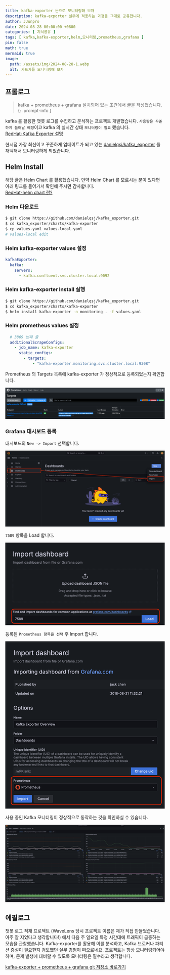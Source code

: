 ```yaml
---
title: kafka-exporter 눈으로 모니터링해 보자
description: kafka-exporter 실무에 적용하는 과정을 그대로 공유합니다.
author: JJunpro
date: 2024-08-28 00:00:00 +0800
categories: [ 지식공유 ]
tags: [ kafka,kafka-exporter,helm,모니터링,prometheus,grafana ]
pin: false
math: true
mermaid: true
image:
  path: /assets/img/2024-08-28-1.webp
  alt: 카프카를 모니터링해 보자
---
```


## 프롤로그

> kafka + prometheus + grafana 설치되어 있는 조건에서 글을 작성했습니다.
{: .prompt-info }

kafka 를 활용한 챗봇 로그를 수집하고 분석하는 프로젝트 개발했습니다. `사용량은 꾸준하게 늘어날 예정`이고 kafka 의 실시간 상태 `모니터링이 필요` 했습니다.  
[RedHat-Kafka Exporter 설명](https://docs.redhat.com/ko/documentation/red_hat_streams_for_apache_kafka/2.1/html/using_amq_streams_on_rhel/assembly-kafka-exporter-str#con-metrics-kafka-exporter-lag-str)

현시점 가장 최신이고 꾸준하게 업데이트가 되고 있는 [danielqsj/kafka_exporter](https://github.com/danielqsj/kafka_exporter?tab=readme-ov-file) 를 채택해서 모니터링하게 되었습니다. 

## Helm Install

해당 글은 Helm Chart 를 활용했습니다. 만약 Helm Chart 를 모르시는 분이 있다면 아래 링크를 들어가서 확인해 주시면 감사합니다.  
[RedHat-helm chart 란?](https://www.redhat.com/ko/topics/devops/what-is-helm)  

### Helm 다운로드

```bash
$ git clone https://github.com/danielqsj/kafka_exporter.git
$ cd kafka_exporter/charts/kafka-exporter
$ cp values.yaml values-local.yaml
# values-local edit
```

### Helm kafka-exporter values 설정

```yaml
kafkaExporter:
  kafka:
    servers:
      - kafka.confluent.svc.cluster.local:9092
```

### Helm kafka-exporter Install 실행

```bash
$ git clone https://github.com/danielqsj/kafka_exporter.git
$ cd kafka_exporter/charts/kafka-exporter
$ helm install kafka-exporter -n monitoring . -f values.yaml
```

### Helm prometheus values 설정

```yaml
  # 3869 번째 줄
  additionalScrapeConfigs:
    - job_name: kafka-exporter
      static_configs:
        - targets:
            - "kafka-exporter.monitoring.svc.cluster.local:9308"
```

Prometheus 의 Targets 목록에 kafka-exporter 가 정상적으로 등록되었는지 확인합니다.  

![Prometheus kafka-exporter 등록 확인](/assets/img/2024-08-28-2.png)

### Grafana 대시보드 등록

대시보드의 `New -> Import` 선택합니다.   

![Grafana 신규 대시보드 등록](/assets/img/2024-08-28-3.png)  

`7589` 항목을 Load 합니다.

![7589 항목 Load](/assets/img/2024-08-28-4.png)  

등록된 `Prometheus 항목을 선택` 후 Import 합니다.

![Prometheus 항목을 선택](/assets/img/2024-08-28-5.png)

사용 중인 Kafka 모니터링이 정상적으로 동작하는 것을 확인하실 수 있습니다.

![Prometheus kafka-exporter 등록 확인](/assets/img/2024-08-28-6.png)

## 에필로그

챗봇 로그 적재 프로젝트 (WaveLens 당시 프로젝트 이름은 제가 직접 만들었습니다. 아주 잘 지었다고 생각합니다!) 에서 다음 주 일요일 특정 시간대에 트래픽이 급증하는 모습을 관찰했습니다. 
Kafka-exporter를 활용해 이를 분석하고, Kafka 브로커나 파티션 증설이 필요한지 검토했던 실무 경험이 떠오르네요. 
프로젝트는 항상 모니터링되어야 하며, 문제 발생에 대비할 수 있도록 모니터링은 필수라고 생각합니다.

[kafka-exporter + prometheus + grafana git 저장소 바로가기](https://github.com/alalstjr/kafka-exporter-note)
